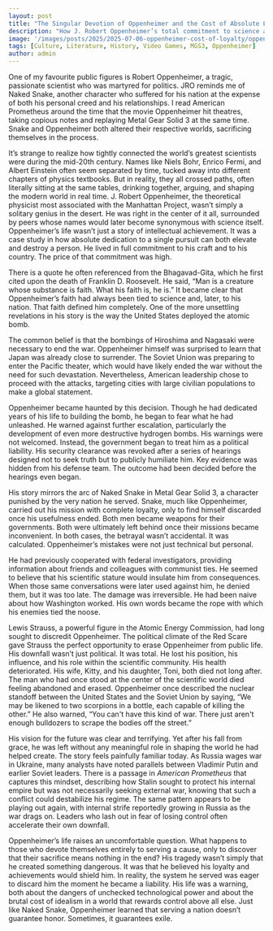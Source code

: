 ```yaml
---
layout: post
title: "The Singular Devotion of Oppenheimer and the Cost of Absolute Loyalty"
description: "How J. Robert Oppenheimer’s total commitment to science and country led to his destruction—and why his story parallels both modern geopolitics and Metal Gear Solid 3."
image: '/images/posts/2025/2025-07-06-oppenheimer-cost-of-loyalty/oppenheimer-teaching.jpg'
tags: [Culture, Literature, History, Video Games, MGS3, Oppenheimer]
author: admin
---
```


One of my favourite public figures is Robert Oppenheimer, a tragic, passionate scientist who was martyred for politics. JRO reminds me of Naked Snake, another character who suffered for his nation at the expense of both his personal creed and his relationships. I read American Prometheus around the time that the movie Oppenheimer hit theatres, taking copious notes and replaying Metal Gear Solid 3 at the same time. Snake and Oppenheimer both altered their respective worlds, sacrificing themselves in the process.

It’s strange to realize how tightly connected the world’s greatest scientists were during the mid-20th century. Names like Niels Bohr, Enrico Fermi, and Albert Einstein often seem separated by time, tucked away into different chapters of physics textbooks. But in reality, they all crossed paths, often literally sitting at the same tables, drinking together, arguing, and shaping the modern world in real time. J. Robert Oppenheimer, the theoretical physicist most associated with the Manhattan Project, wasn’t simply a solitary genius in the desert. He was right in the center of it all, surrounded by peers whose names would later become synonymous with science itself. Oppenheimer’s life wasn’t just a story of intellectual achievement. It was a case study in how absolute dedication to a single pursuit can both elevate and destroy a person. He lived in full commitment to his craft and to his country. The price of that commitment was high.

There is a quote he often referenced from the Bhagavad-Gita, which he first cited upon the death of Franklin D. Roosevelt. He said, “Man is a creature whose substance is faith. What his faith is, he is.” It became clear that Oppenheimer’s faith had always been tied to science and, later, to his nation. That faith defined him completely. One of the more unsettling revelations in his story is the way the United States deployed the atomic bomb. 

The common belief is that the bombings of Hiroshima and Nagasaki were necessary to end the war. Oppenheimer himself was surprised to learn that Japan was already close to surrender. The Soviet Union was preparing to enter the Pacific theater, which would have likely ended the war without the need for such devastation. Nevertheless, American leadership chose to proceed with the attacks, targeting cities with large civilian populations to make a global statement.

Oppenheimer became haunted by this decision. Though he had dedicated years of his life to building the bomb, he began to fear what he had unleashed. He warned against further escalation, particularly the development of even more destructive hydrogen bombs. His warnings were not welcomed. Instead, the government began to treat him as a political liability. His security clearance was revoked after a series of hearings designed not to seek truth but to publicly humiliate him. Key evidence was hidden from his defense team. The outcome had been decided before the hearings even began.

His story mirrors the arc of Naked Snake in Metal Gear Solid 3, a character punished by the very nation he served. Snake, much like Oppenheimer, carried out his mission with complete loyalty, only to find himself discarded once his usefulness ended. Both men became weapons for their governments. Both were ultimately left behind once their missions became inconvenient. In both cases, the betrayal wasn’t accidental. It was calculated. Oppenheimer’s mistakes were not just technical but personal. 

He had previously cooperated with federal investigators, providing information about friends and colleagues with communist ties. He seemed to believe that his scientific stature would insulate him from consequences. When those same conversations were later used against him, he denied them, but it was too late. The damage was irreversible. He had been naive about how Washington worked. His own words became the rope with which his enemies tied the noose.

Lewis Strauss, a powerful figure in the Atomic Energy Commission, had long sought to discredit Oppenheimer. The political climate of the Red Scare gave Strauss the perfect opportunity to erase Oppenheimer from public life. His downfall wasn’t just political. It was total. He lost his position, his influence, and his role within the scientific community. His health deteriorated. His wife, Kitty, and his daughter, Toni, both died not long after. The man who had once stood at the center of the scientific world died feeling abandoned and erased. Oppenheimer once described the nuclear standoff between the United States and the Soviet Union by saying, “We may be likened to two scorpions in a bottle, each capable of killing the other.” He also warned, “You can't have this kind of war. There just aren't enough bulldozers to scrape the bodies off the street.” 

His vision for the future was clear and terrifying. Yet after his fall from grace, he was left without any meaningful role in shaping the world he had helped create. The story feels painfully familiar today. As Russia wages war in Ukraine, many analysts have noted parallels between Vladimir Putin and earlier Soviet leaders. There is a passage in *American Prometheus* that captures this mindset, describing how Stalin sought to protect his internal empire but was not necessarily seeking external war, knowing that such a conflict could destabilize his regime. The same pattern appears to be playing out again, with internal strife reportedly growing in Russia as the war drags on. Leaders who lash out in fear of losing control often accelerate their own downfall.

Oppenheimer’s life raises an uncomfortable question. What happens to those who devote themselves entirely to serving a cause, only to discover that their sacrifice means nothing in the end? His tragedy wasn’t simply that he created something dangerous. It was that he believed his loyalty and achievements would shield him. In reality, the system he served was eager to discard him the moment he became a liability. His life was a warning, both about the dangers of unchecked technological power and about the brutal cost of idealism in a world that rewards control above all else. Just like Naked Snake, Oppenheimer learned that serving a nation doesn’t guarantee honor. Sometimes, it guarantees exile.
